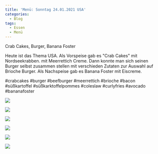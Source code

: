 ```yaml
---
title: 'Menü: Sonntag 24.01.2021 USA'
categories:
  - Blog
tags:
  - Essen
  - Menü
---
```


Crab Cakes, Burger, Banana Foster

Heute ist das Thema USA.
Als Vorspeise gab es "Crab Cakes" mit Nordseekrabben. mit Meerrettich Creme.
Dann konnte man sich seinen Burger selbst zusammen stellen mit verschieden Zutaten zur Auswahl auf Brioche Burger.
Als Nachspeise gab es Banana Foster mit Eiscreme.

#crabcakes #burger #beefburger #meerrettich #brioche #bacon #süßkartoffel #süßkarktoffelpommes #coleslaw #curlyfries #avocado #bananafoster


![](..\..\.\assets\2021-01-24-sonntag\1.jpg)

![](..\..\.\assets\2021-01-24-sonntag\2.jpg)

![](..\..\.\assets\2021-01-24-sonntag\3.jpg)

![](..\..\.\assets\2021-01-24-sonntag\4.jpg)

![](..\..\.\assets\2021-01-24-sonntag\5.jpg)

![](..\..\.\assets\2021-01-24-sonntag\6.jpg)


